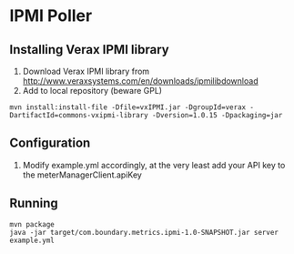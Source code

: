 # IPMI Poller

## Installing Verax IPMI library
1. Download Verax IPMI library from http://www.veraxsystems.com/en/downloads/ipmilibdownload
2. Add to local repository (beware GPL)
```
mvn install:install-file -Dfile=vxIPMI.jar -DgroupId=verax -DartifactId=commons-vxipmi-library -Dversion=1.0.15 -Dpackaging=jar
```

## Configuration
1. Modify example.yml accordingly, at the very least add your API key to the meterManagerClient.apiKey

## Running
```
mvn package
java -jar target/com.boundary.metrics.ipmi-1.0-SNAPSHOT.jar server example.yml

```